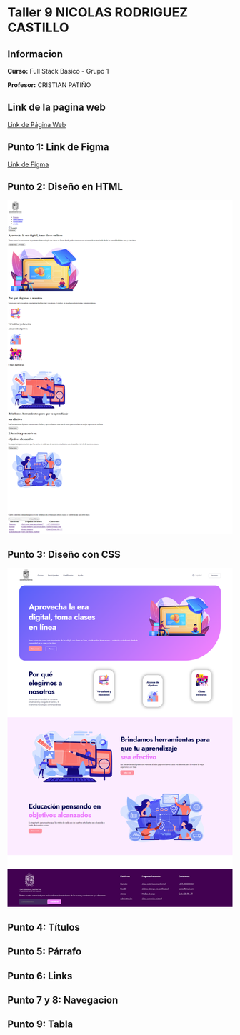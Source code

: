 <h1>Taller 9 NICOLAS RODRIGUEZ CASTILLO</h1>
<h2>Informacion</h2>
<p><b>Curso:</b> Full Stack Basico - Grupo 1</p>
<p><b>Profesor:</b> CRISTIAN PATIÑO</p>


<h2>Link de la pagina web</h2>
<a href = "file:///C:/Users/Nicolas/Downloads/full-stack-basico/taller-9/index.html" target="_blank">Link de Página Web </a>

<h2>Punto 1: Link de Figma</h2>
<a href= "https://www.figma.com/file/r8MGj6kKXTO5zKkJoHxpBp/Nicolas-Rodriguez-Castillo?type=design&node-id=0%3A1&mode=design&t=G7vCNuS2tJhcLo4y-1" target="_blank"> Link de Figma</a>


<h2>Punto 2: Diseño  en HTML</h2>
<img src="./public/images/punto-2.png" alt ="punto 2">

<h2>Punto 3: Diseño con CSS</h2>
<img src="./public/images/punto-3.png" alt = "punto 3">

<h2>Punto 4: Títulos</h2>


<h2>Punto 5: Párrafo</h2>


<h2>Punto 6: Links</h2>


<h2>Punto 7 y 8: Navegacion</h2>


<h2>Punto 9: Tabla</h>